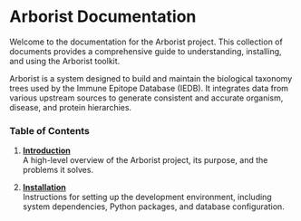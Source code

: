 # Arborist Documentation

Welcome to the documentation for the Arborist project. This collection of documents provides a comprehensive guide to understanding, installing, and using the Arborist toolkit.

Arborist is a system designed to build and maintain the biological taxonomy trees used by the Immune Epitope Database (IEDB). It integrates data from various upstream sources to generate consistent and accurate organism, disease, and protein hierarchies.

### Table of Contents

1.  [**Introduction**](./01_introduction.md)  
    A high-level overview of the Arborist project, its purpose, and the problems it solves.

2.  [**Installation**](./02_installation.md)  
    Instructions for setting up the development environment, including system dependencies, Python packages, and database configuration.